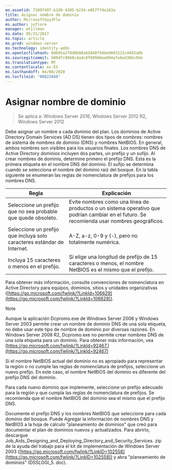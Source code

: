 ```yaml
---
ms.assetid: 73897497-b189-4305-b234-e057ffda163a
title: Asignar nombre de dominio
author: MicrosoftGuyJFlo
ms.author: joflore
manager: mtillman
ms.date: 05/31/2017
ms.topic: article
ms.prod: windows-server
ms.technology: identity-adds
ms.openlocfilehash: 0d605a2f0d0b98a65848f94be9803122c4492a8b
ms.sourcegitcommit: b00d7c8968c4adc8f699dbee694afe6ed36bc9de
ms.translationtype: MT
ms.contentlocale: es-ES
ms.lasthandoff: 04/08/2020
ms.locfileid: "80822848"
---
```

# <a name="assigning-domain-names"></a>Asignar nombre de dominio

>Se aplica a: Windows Server 2016, Windows Server 2012 R2, Windows Server 2012

Debe asignar un nombre a cada dominio del plan. Los dominios de Active Directory Domain Services (AD DS) tienen dos tipos de nombres: nombres de sistema de nombres de dominio (DNS) y nombres NetBIOS. En general, ambos nombres son visibles para los usuarios finales. Los nombres DNS de Active Directory dominios incluyen dos partes, un prefijo y un sufijo. Al crear nombres de dominio, determine primero el prefijo DNS. Esta es la primera etiqueta en el nombre DNS del dominio. El sufijo se determina cuando se selecciona el nombre del dominio raíz del bosque. En la tabla siguiente se enumeran las reglas de nomenclatura de prefijos para los nombres DNS.  
  
|Regla|Explicación|  
|--------|---------------|  
|Seleccione un prefijo que no sea probable que quede obsoleto.|Evite nombres como una línea de productos o un sistema operativo que podrían cambiar en el futuro. Se recomienda usar nombres geográficos.|  
|Seleccione un prefijo que incluya solo caracteres estándar de Internet.|A-Z, a-z, 0-9 y (-), pero no totalmente numérica.|  
|Incluya 15 caracteres o menos en el prefijo.|Si elige una longitud de prefijo de 15 caracteres o menos, el nombre NetBIOS es el mismo que el prefijo.|  
  
Para obtener más información, consulte convenciones de nomenclatura en Active Directory para equipos, dominios, sitios y unidades organizativas ([https://go.microsoft.com/fwlink/?LinkId=106629](https://go.microsoft.com/fwlink/?LinkId=106629)).  
  
> [!NOTE]  
>  Aunque la aplicación Dcpromo.exe de Windows Server 2008 y Windows Server 2003 permite crear un nombre de dominio DNS de una sola etiqueta, no debe usar este tipo de nombre de dominio por diversas razones. En Windows Server 2008 R2, Dcpromo.exe no permite crear nombres DNS de una sola etiqueta para un dominio. Para obtener más información, vea [https://go.microsoft.com/fwlink/?LinkId=92467.](https://go.microsoft.com/fwlink/?LinkId=92467)   
  
Si el nombre NetBIOS actual del dominio no es apropiado para representar la región o no cumple las reglas de nomenclatura de prefijos, seleccione un nuevo prefijo. En este caso, el nombre NetBIOS del dominio es diferente del prefijo DNS del dominio.  
  
Para cada nuevo dominio que implemente, seleccione un prefijo adecuado para la región y que cumpla las reglas de nomenclatura de prefijos. Se recomienda que el nombre NetBIOS del dominio sea el mismo que el prefijo DNS.  
  
Documente el prefijo DNS y los nombres NetBIOS que seleccione para cada dominio del bosque. Puede Agregar la información de nombres DNS y NetBIOS a la hoja de cálculo "planeamiento de dominios" que creó para documentar el plan de dominios nuevos y actualizados. Para abrirlo, descargue Job_Aids_Designing_and_Deploying_Directory_and_Security_Services. zip de la ayuda del trabajo para el kit de implementación de Windows Server 2003 ([https://go.microsoft.com/fwlink/?LinkID=102558](https://go.microsoft.com/fwlink/?LinkID=102558)) y abra "planeamiento de dominios" (DSSLOGI_5. doc).  
  


